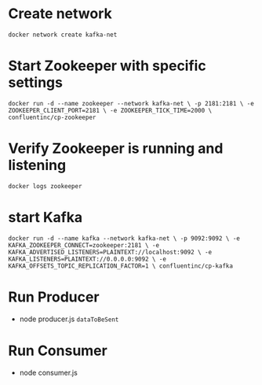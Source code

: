 # Create network
`docker network create kafka-net`

# Start Zookeeper with specific settings
`docker run -d --name zookeeper --network kafka-net \
  -p 2181:2181 \
  -e ZOOKEEPER_CLIENT_PORT=2181 \
  -e ZOOKEEPER_TICK_TIME=2000 \
  confluentinc/cp-zookeeper`

# Verify Zookeeper is running and listening
  `docker logs zookeeper`

# start Kafka
  `docker run -d --name kafka --network kafka-net \
  -p 9092:9092 \
  -e KAFKA_ZOOKEEPER_CONNECT=zookeeper:2181 \
  -e KAFKA_ADVERTISED_LISTENERS=PLAINTEXT://localhost:9092 \
  -e KAFKA_LISTENERS=PLAINTEXT://0.0.0.0:9092 \
  -e KAFKA_OFFSETS_TOPIC_REPLICATION_FACTOR=1 \
  confluentinc/cp-kafka`

# Run Producer
- node producer.js `dataToBeSent`

# Run Consumer
- node consumer.js